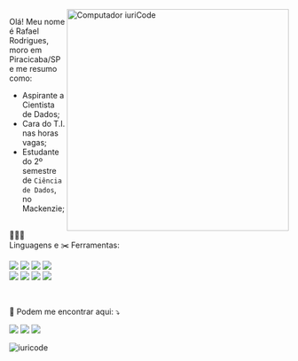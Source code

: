 <img src="https://raw.githubusercontent.com/MicaelliMedeiros/micaellimedeiros/master/image/computer-illustration.png" min-width="400px" max-width="400px" width="400px" align="right" alt="Computador iuriCode">

<p align="left"> 
  Olá! Meu nome é Rafael Rodrigues, moro em Piracicaba/SP e me resumo como:
 
  * Aspirante a Cientista de Dados; <br>
  * Cara do T.I. nas horas vagas;<br>
  * Estudante do 2º semestre de `Ciência de Dados`, no Mackenzie;<br><br>
  </p>
  
<p align="left">
  👨🏽‍💻  Linguagens e ✂️ Ferramentas:<br></p>
<p align="left">  
  <img src="https://img.shields.io/badge/Python-14354C?style=for-the-badge&logo=python&logoColor=white"/> 
  <img src="https://img.shields.io/badge/GitHub-100000?style=for-the-badge&labelColor=black&logo=github&logoColor=white" />
  <img src="https://img.shields.io/badge/Jupyter-F37626?style=for-the-badge&labelColor=F37626&logo=jupyter&logoColor=white" />
  <img src="https://img.shields.io/badge/Anaconda-44a833?style=for-the-badge&labelColor=44a833&logo=anaconda&logoColor=white" /><br>
  <img src="https://img.shields.io/badge/MySQL-4479a1?style=for-the-badge&labelColor=4479a1&logo=MySQL&logoColor=white" />
  <img src="https://img.shields.io/badge/Colab-F9AB00?style=for-the-badge&logo=Google%20Colab&logoColor=orange" />
  <img src="https://img.shields.io/badge/Excel-217346?style=for-the-badge&logo=microsoft-excel&logoColor=white" />
  <img src="https://img.shields.io/badge/RStudio-276DC3?style=for-the-badge&logo=R&logoColor=4D8DC9" /></p>
  <br>

<p align="left">
  💌 Podem me encontrar aqui: ⤵️
</p>

<p align="left">
<a href="https://www.linkedin.com/in/rafael-rodrigues-945269180/" target="_blank" alt="Linkedin">
  <img src="https://img.shields.io/badge/-Linkedin-0e76a8?style=flat-square&logo=Linkedin&logoColor=white" /></a>

  <a href="mailto:'rafarodrigues33@gmail.com'" alt="Gmail">
  <img src="https://img.shields.io/badge/-Gmail-FF0000?style=flat-square&labelColor=FF0000&logo=gmail&logoColor=white" /></a>

  <a href="https://www.kaggle.com/rafarodrigues33" target="_blank" alt="Kaggle">
  <img src="https://img.shields.io/badge/Kaggle-20beff?style=flat-square&labelColor=20beff&logo=Kaggle&logoColor=white" /></a>
</p>  

![iuricode](https://github-readme-stats.vercel.app/api/top-langs/?username=rafarodrigues&hide=html&layout=compact&theme=tokyonight)

